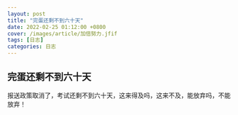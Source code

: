 ```yaml
---
layout: post
title: "完蛋还剩不到六十天"
date: 2022-02-25 01:12:00 +0800
cover: /images/article/加倍努力.jfif
tags: [日志]
categories: 日志
---
```


## 完蛋还剩不到六十天

报送政策取消了，考试还剩不到六十天，这来得及吗，这来不及，能放弃吗，不能放弃！